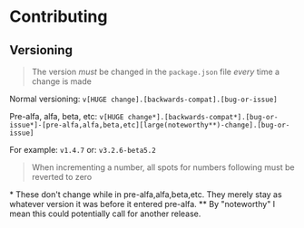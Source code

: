 # Contributing
## Versioning

>The version *must* be changed in the `package.json` file *every* time a change is made

Normal versioning: `v[HUGE change].[backwards-compat].[bug-or-issue]`

Pre-alfa, alfa, beta, etc:  `v[HUGE change*].[backwards-compat*].[bug-or-issue*]-[pre-alfa,alfa,beta,etc][large(noteworthy**)-change].[bug-or-issue]`

For example: `v1.4.7` or: `v3.2.6-beta5.2`

>When incrementing a number, all spots for numbers following must be reverted to zero

\* These don't change while in pre-alfa,alfa,beta,etc.
They merely stay as whatever version it was before it entered pre-alfa.
\*\* By "noteworthy" I mean this could potentially call for another release.

